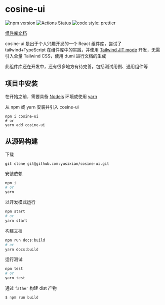 # cosine-ui

[![npm version](https://img.shields.io/npm/v/cosine-ui/latest.svg)](https://www.npmjs.com/package/cosine-ui)
[![Actions Status](https://github.com/yusixian/cosine-ui/actions/workflows/npm-publish.yml/badge.svg)](https://github.com/yusixian/cosine-ui)
[![code style: prettier](https://img.shields.io/badge/code_style-prettier-ff69b4.svg?style=flat-square)](https://github.com/prettier/prettier)

[组件库文档](https://ui.cosine.ren/)

cosine-ui 是出于个人兴趣开发的一个 React 组件库，尝试了 tailwind+TypeScript 在组件库中的实践，并使用 [Tailwind JIT mode](https://www.tailwindcss.cn/docs/just-in-time-mode) 开发，无需引入全量 Tailwind CSS，使用 dumi 进行文档的生成

此组件库还在开发中，还有很多地方有待完善，包括测试用例、通用组件等

## 项目中安装

在开始之前，需要具备 [Nodejs](https://nodejs.org/en/) 环境或使用 [yarn](https://classic.yarnpkg.com/en/docs/install#windows-stable)

从 npm 或 yarn 安装并引入 cosine-ui

```
npm i cosine-ui
# or
yarn add cosine-ui
```

## 从源码构建

下载

```
git clone git@github.com:yusixian/cosine-ui.git
```

安装依赖

```bash
npm i
# or
yarn
```

以开发模式运行

```bash
npm start
# or
yarn start
```

构建文档

```bash
npm run docs:build
# or
yarn docs:build
```

运行测试

```bash
npm test
# or
yarn test
```

通过 `father` 构建 dist 产物

```bash
$ npm run build
```
